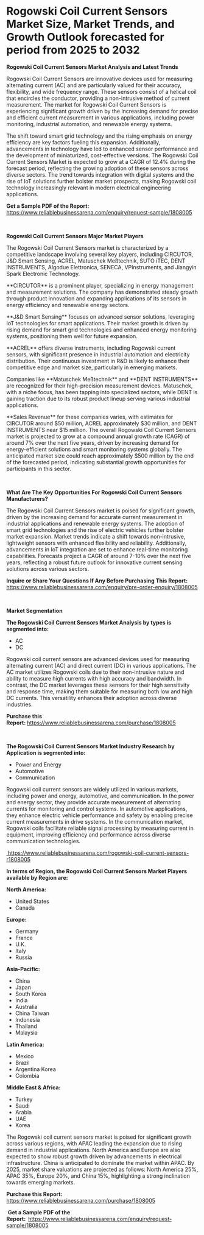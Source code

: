<p><h1>Rogowski Coil Current Sensors Market Size, Market Trends, and Growth Outlook forecasted for period from 2025 to 2032</h1></p><p><strong>Rogowski Coil Current Sensors Market Analysis and Latest Trends</strong></p>
<p><p>Rogowski Coil Current Sensors are innovative devices used for measuring alternating current (AC) and are particularly valued for their accuracy, flexibility, and wide frequency range. These sensors consist of a helical coil that encircles the conductor, providing a non-intrusive method of current measurement. The market for Rogowski Coil Current Sensors is experiencing significant growth driven by the increasing demand for precise and efficient current measurement in various applications, including power monitoring, industrial automation, and renewable energy systems.</p><p>The shift toward smart grid technology and the rising emphasis on energy efficiency are key factors fueling this expansion. Additionally, advancements in technology have led to enhanced sensor performance and the development of miniaturized, cost-effective versions. The Rogowski Coil Current Sensors Market is expected to grow at a CAGR of 12.4% during the forecast period, reflecting the growing adoption of these sensors across diverse sectors. The trend towards integration with digital systems and the rise of IoT solutions further bolster market prospects, making Rogowski coil technology increasingly relevant in modern electrical engineering applications.</p></p>
<p><strong>Get a Sample PDF of the Report:&nbsp;</strong> <a href="https://www.reliablebusinessarena.com/enquiry/request-sample/1808005?utm_campaign=3313&utm_medium=2&utm_source=Github&utm_content=ia&utm_term=16042025&utm_id=rogowski-coil-current-sensors">https://www.reliablebusinessarena.com/enquiry/request-sample/1808005</a></p>
<p>&nbsp;</p>
<p><strong>Rogowski Coil Current Sensors Major Market Players</strong></p>
<p><p>The Rogowski Coil Current Sensors market is characterized by a competitive landscape involving several key players, including CIRCUTOR, J&D Smart Sensing, ACREL, Matuschek Meßtechnik, SUTO iTEC, DENT INSTRUMENTS, Algodue Elettronica, SENECA, VPInstruments, and Jiangyin Spark Electronic Technology.</p><p>**CIRCUTOR** is a prominent player, specializing in energy management and measurement solutions. The company has demonstrated steady growth through product innovation and expanding applications of its sensors in energy efficiency and renewable energy sectors.</p><p>**J&D Smart Sensing** focuses on advanced sensor solutions, leveraging IoT technologies for smart applications. Their market growth is driven by rising demand for smart grid technologies and enhanced energy monitoring systems, positioning them well for future expansion.</p><p>**ACREL** offers diverse instruments, including Rogowski current sensors, with significant presence in industrial automation and electricity distribution. Their continuous investment in R&D is likely to enhance their competitive edge and market size, particularly in emerging markets.</p><p>Companies like **Matuschek Meßtechnik** and **DENT INSTRUMENTS** are recognized for their high-precision measurement devices. Matuschek, with a niche focus, has been tapping into specialized sectors, while DENT is gaining traction due to its robust product lineup serving various industrial applications.</p><p>**Sales Revenue** for these companies varies, with estimates for CIRCUTOR around $50 million, ACREL approximately $30 million, and DENT INSTRUMENTS near $15 million. The overall Rogowski Coil Current Sensors market is projected to grow at a compound annual growth rate (CAGR) of around 7% over the next five years, driven by increasing demand for energy-efficient solutions and smart monitoring systems globally. The anticipated market size could reach approximately $500 million by the end of the forecasted period, indicating substantial growth opportunities for participants in this sector.</p></p>
<p>&nbsp;</p>
<p><strong>What Are The Key Opportunities For Rogowski Coil Current Sensors Manufacturers?</strong></p>
<p><p>The Rogowski Coil Current Sensors market is poised for significant growth, driven by the increasing demand for accurate current measurement in industrial applications and renewable energy systems. The adoption of smart grid technologies and the rise of electric vehicles further bolster market expansion. Market trends indicate a shift towards non-intrusive, lightweight sensors with enhanced flexibility and reliability. Additionally, advancements in IoT integration are set to enhance real-time monitoring capabilities. Forecasts project a CAGR of around 7-10% over the next five years, reflecting a robust future outlook for innovative current sensing solutions across various sectors.</p></p>
<p><strong>Inquire or Share Your Questions If Any Before Purchasing This Report:</strong> <a href="https://www.reliablebusinessarena.com/enquiry/pre-order-enquiry/1808005?utm_campaign=3313&utm_medium=2&utm_source=Github&utm_content=ia&utm_term=16042025&utm_id=rogowski-coil-current-sensors">https://www.reliablebusinessarena.com/enquiry/pre-order-enquiry/1808005</a></p>
<p>&nbsp;</p>
<p><strong>Market Segmentation</strong></p>
<p><strong>The Rogowski Coil Current Sensors Market Analysis by types is segmented into:</strong></p>
<p><ul><li>AC</li><li>DC</li></ul></p>
<p><p>Rogowski coil current sensors are advanced devices used for measuring alternating current (AC) and direct current (DC) in various applications. The AC market utilizes Rogowski coils due to their non-intrusive nature and ability to measure high currents with high accuracy and bandwidth. In contrast, the DC market leverages these sensors for their high sensitivity and response time, making them suitable for measuring both low and high DC currents. This versatility enhances their adoption across diverse industries.</p></p>
<p><strong>Purchase this Report:&nbsp;</strong><a href="https://www.reliablebusinessarena.com/purchase/1808005?utm_campaign=3313&utm_medium=2&utm_source=Github&utm_content=ia&utm_term=16042025&utm_id=rogowski-coil-current-sensors">https://www.reliablebusinessarena.com/purchase/1808005</a></p>
<p>&nbsp;</p>
<p><strong>The Rogowski Coil Current Sensors Market Industry Research by Application is segmented into:</strong></p>
<p><ul><li>Power and Energy</li><li>Automotive</li><li>Communication</li></ul></p>
<p><p>Rogowski coil current sensors are widely utilized in various markets, including power and energy, automotive, and communication. In the power and energy sector, they provide accurate measurement of alternating currents for monitoring and control systems. In automotive applications, they enhance electric vehicle performance and safety by enabling precise current measurements in drive systems. In the communication market, Rogowski coils facilitate reliable signal processing by measuring current in equipment, improving efficiency and performance across diverse communication technologies.</p></p>
<p><a href="https://www.reliablebusinessarena.com/rogowski-coil-current-sensors-r1808005?utm_campaign=3313&utm_medium=2&utm_source=Github&utm_content=ia&utm_term=16042025&utm_id=rogowski-coil-current-sensors">&nbsp;https://www.reliablebusinessarena.com/rogowski-coil-current-sensors-r1808005</a></p>
<p><strong>In terms of Region, the Rogowski Coil Current Sensors Market Players available by Region are:</strong></p>
<p>
    <p> <strong> North America: </strong>
        <ul>
            <li>United States</li>
            <li>Canada</li>
        </ul>
        </p> 
    <p> <strong> Europe: </strong>
        <ul>
            <li>Germany</li>
            <li>France</li>
            <li>U.K.</li>
            <li>Italy</li>
            <li>Russia</li>
        </ul>
        </p> 
    <p> <strong> Asia-Pacific: </strong>
        <ul>
            <li>China</li>
            <li>Japan</li>
            <li>South Korea</li>
            <li>India</li>
            <li>Australia</li>
            <li>China Taiwan</li>
            <li>Indonesia</li>
            <li>Thailand</li>
            <li>Malaysia</li>
        </ul>
        </p> 
    <p> <strong> Latin America: </strong>
        <ul>
            <li>Mexico</li>
            <li>Brazil</li>
            <li>Argentina Korea</li>
            <li>Colombia</li>
        </ul>
        </p> 
    <p> <strong> Middle East & Africa: </strong>
        <ul>
            <li>Turkey</li>
            <li>Saudi</li>
            <li>Arabia</li>
            <li>UAE</li>
            <li>Korea</li>
        </ul>
    </p>
    </p>
<p><p>The Rogowski coil current sensors market is poised for significant growth across various regions, with APAC leading the expansion due to rising demand in industrial applications. North America and Europe are also expected to show robust growth driven by advancements in electrical infrastructure. China is anticipated to dominate the market within APAC. By 2025, market share valuations are projected as follows: North America 25%, APAC 35%, Europe 20%, and China 15%, highlighting a strong inclination towards emerging markets.</p></p>
<p><strong>Purchase this Report: </strong><a href="https://www.reliablebusinessarena.com/purchase/1808005?utm_campaign=3313&utm_medium=2&utm_source=Github&utm_content=ia&utm_term=16042025&utm_id=rogowski-coil-current-sensors">https://www.reliablebusinessarena.com/purchase/1808005</a></p>
<p>&nbsp;<strong>Get a Sample PDF of the Report:&nbsp;&nbsp;</strong><a href="https://www.reliablebusinessarena.com/enquiry/request-sample/1808005?utm_campaign=3313&utm_medium=2&utm_source=Github&utm_content=ia&utm_term=16042025&utm_id=rogowski-coil-current-sensors">https://www.reliablebusinessarena.com/enquiry/request-sample/1808005</a></p>
<p><strong></strong></p>
<p><p></p><p></p><p></p></p>